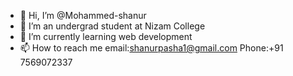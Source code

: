 - 👋 Hi, I’m @Mohammed-shanur
- 👀 I’m an undergrad student at Nizam College
- 🌱 I’m currently learning web development
- 📫 How to reach me email:shanurpasha1@gmail.com
Phone:+91 7569072337

<!---
Mohammed-shanur/Mohammed-shanur is a ✨ special ✨ repository because its `README.md` (this file) appears on your GitHub profile.
You can click the Preview link to take a look at your changes.
--->
